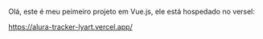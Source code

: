 Olá, este é meu peimeiro projeto em Vue.js, ele está hospedado no versel: 

https://alura-tracker-lyart.vercel.app/
